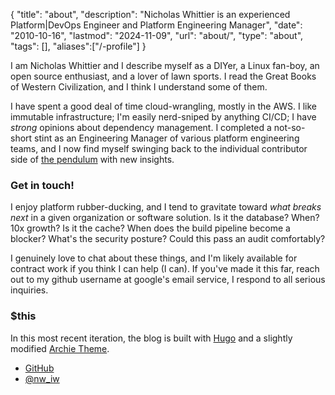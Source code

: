 {
  "title": "about",
  "description": "Nicholas Whittier is an experienced Platform|DevOps Engineer and Platform Engineering Manager",
  "date": "2010-10-16",
  "lastmod": "2024-11-09",
  "url": "about/",
  "type": "about",
  "tags": [],
  "aliases":["/-profile"]
}

I am Nicholas Whittier and I describe myself as a DIYer, a Linux fan-boy, an open source enthusiast, and a lover of lawn sports. I read the Great Books of Western Civilization, and I think I understand some of them.  

I have spent a good deal of time cloud-wrangling, mostly in the AWS. I like immutable infrastructure; I'm easily nerd-sniped by anything CI/CD; I have *strong* opinions about dependency management. I completed a not-so-short stint as an Engineering Manager of various platform engineering teams, and I now find myself swinging back to the individual contributor side of [the pendulum](https://charity.wtf/2017/05/11/the-engineer-manager-pendulum/) with new insights.

### Get in touch!

I enjoy platform rubber-ducking, and I tend to gravitate toward _what breaks next_ in a given organization or software solution. Is it the database? When? 10x growth? Is it the cache? When does the build pipeline become a blocker? What's the security posture? Could this pass an audit comfortably?

I genuinely love to chat about these things, and I'm likely available for contract work if you think I can help (I can). If you've made it this far, reach out to my github username at google's email service, I respond to all serious inquiries.

### $this

In this most recent iteration, the blog is built with [Hugo](https://gohugo.io) and a slightly modified [Archie Theme](https://github.com/athul/archie).

- [GitHub](https://github.com/imperialwicket)
- [@nw_iw](https://twitter.com/nw_iw)

